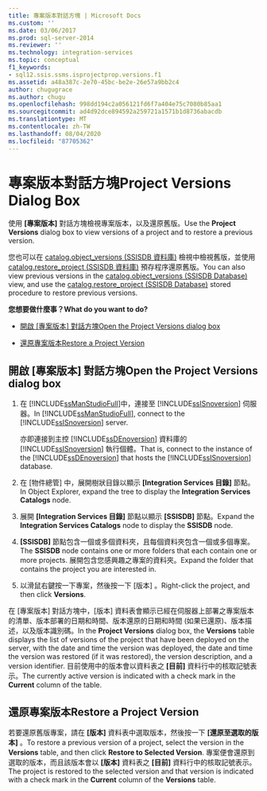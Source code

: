 ```yaml
---
title: 專案版本對話方塊 | Microsoft Docs
ms.custom: ''
ms.date: 03/06/2017
ms.prod: sql-server-2014
ms.reviewer: ''
ms.technology: integration-services
ms.topic: conceptual
f1_keywords:
- sql12.ssis.ssms.isprojectprop.versions.f1
ms.assetid: a48a387c-2e70-45bc-be2e-26e57a9bb2c4
author: chugugrace
ms.author: chugu
ms.openlocfilehash: 998dd194c2a056121fd6f7a404e75c7080b85aa1
ms.sourcegitcommit: ad4d92dce894592a259721a1571b1d8736abacdb
ms.translationtype: MT
ms.contentlocale: zh-TW
ms.lasthandoff: 08/04/2020
ms.locfileid: "87705362"
---
```

# <a name="project-versions-dialog-box"></a><span data-ttu-id="2a54d-102">專案版本對話方塊</span><span class="sxs-lookup"><span data-stu-id="2a54d-102">Project Versions Dialog Box</span></span>
  <span data-ttu-id="2a54d-103">使用 **[專案版本]** 對話方塊檢視專案版本，以及還原舊版。</span><span class="sxs-lookup"><span data-stu-id="2a54d-103">Use the **Project Versions** dialog box to view versions of a project and to restore a previous version.</span></span>  
  
 <span data-ttu-id="2a54d-104">您也可以在 [catalog.object_versions &#40;SSISDB 資料庫&#41;](/sql/integration-services/system-views/catalog-object-versions-ssisdb-database) 檢視中檢視舊版，並使用 [catalog.restore_project &#40;SSISDB 資料庫&#41;](/sql/integration-services/system-stored-procedures/catalog-restore-project-ssisdb-database) 預存程序還原舊版。</span><span class="sxs-lookup"><span data-stu-id="2a54d-104">You can also view previous versions in the [catalog.object_versions &#40;SSISDB Database&#41;](/sql/integration-services/system-views/catalog-object-versions-ssisdb-database) view, and use the [catalog.restore_project &#40;SSISDB Database&#41;](/sql/integration-services/system-stored-procedures/catalog-restore-project-ssisdb-database) stored procedure to restore previous versions.</span></span>  
  
 <span data-ttu-id="2a54d-105">**您想要做什麼事？**</span><span class="sxs-lookup"><span data-stu-id="2a54d-105">**What do you want to do?**</span></span>  
  
-   <span data-ttu-id="2a54d-106">[開啟 [專案版本] 對話方塊](#open_dialog)</span><span class="sxs-lookup"><span data-stu-id="2a54d-106">[Open the Project Versions dialog box](#open_dialog)</span></span>  
  
-   [<span data-ttu-id="2a54d-107">還原專案版本</span><span class="sxs-lookup"><span data-stu-id="2a54d-107">Restore a Project Version</span></span>](#restore)  
  
##  <a name="open-the-project-versions-dialog-box"></a><a name="open_dialog"></a> <span data-ttu-id="2a54d-108">開啟 [專案版本] 對話方塊</span><span class="sxs-lookup"><span data-stu-id="2a54d-108">Open the Project Versions dialog box</span></span>  
  
1.  <span data-ttu-id="2a54d-109">在 [!INCLUDE[ssManStudioFull](../../includes/ssmanstudiofull-md.md)]中，連接至 [!INCLUDE[ssISnoversion](../../../includes/ssisnoversion-md.md)] 伺服器。</span><span class="sxs-lookup"><span data-stu-id="2a54d-109">In [!INCLUDE[ssManStudioFull](../../includes/ssmanstudiofull-md.md)], connect to the [!INCLUDE[ssISnoversion](../../../includes/ssisnoversion-md.md)] server.</span></span>  
  
     <span data-ttu-id="2a54d-110">亦即連接到主控 [!INCLUDE[ssDEnoversion](../../includes/ssdenoversion-md.md)] 資料庫的 [!INCLUDE[ssISnoversion](../../../includes/ssisnoversion-md.md)] 執行個體。</span><span class="sxs-lookup"><span data-stu-id="2a54d-110">That is, connect to the instance of the [!INCLUDE[ssDEnoversion](../../includes/ssdenoversion-md.md)] that hosts the [!INCLUDE[ssISnoversion](../../../includes/ssisnoversion-md.md)] database.</span></span>  
  
2.  <span data-ttu-id="2a54d-111">在 [物件總管] 中，展開樹狀目錄以顯示 **[Integration Services 目錄]** 節點。</span><span class="sxs-lookup"><span data-stu-id="2a54d-111">In Object Explorer, expand the tree to display the **Integration Services Catalogs** node.</span></span>  
  
3.  <span data-ttu-id="2a54d-112">展開 **[Integration Services 目錄]** 節點以顯示 **[SSISDB]** 節點。</span><span class="sxs-lookup"><span data-stu-id="2a54d-112">Expand the **Integration Services Catalogs** node to display the **SSISDB** node.</span></span>  
  
4.  <span data-ttu-id="2a54d-113">**[SSISDB]** 節點包含一個或多個資料夾，且每個資料夾包含一個或多個專案。</span><span class="sxs-lookup"><span data-stu-id="2a54d-113">The **SSISDB** node contains one or more folders that each contain one or more projects.</span></span> <span data-ttu-id="2a54d-114">展開包含您感興趣之專案的資料夾。</span><span class="sxs-lookup"><span data-stu-id="2a54d-114">Expand the folder that contains the project you are interested in.</span></span>  
  
5.  <span data-ttu-id="2a54d-115">以滑鼠右鍵按一下專案，然後按一下 [版本]  。</span><span class="sxs-lookup"><span data-stu-id="2a54d-115">Right-click the project, and then click **Versions**.</span></span>  
  
 <span data-ttu-id="2a54d-116">在 [專案版本]  對話方塊中，[版本]  資料表會顯示已經在伺服器上部署之專案版本的清單、版本部署的日期和時間、版本還原的日期和時間 (如果已還原)、版本描述，以及版本識別碼。</span><span class="sxs-lookup"><span data-stu-id="2a54d-116">In the **Project Versions** dialog box, the **Versions** table displays the list of versions of the project that have been deployed on the server, with the date and time the version was deployed, the date and time the version was restored (if it was restored), the version description, and a version identifier.</span></span> <span data-ttu-id="2a54d-117">目前使用中的版本會以資料表之 **[目前]** 資料行中的核取記號表示。</span><span class="sxs-lookup"><span data-stu-id="2a54d-117">The currently active version is indicated with a check mark in the **Current** column of the table.</span></span>  
  
##  <a name="restore-a-project-version"></a><a name="restore"></a> <span data-ttu-id="2a54d-118">還原專案版本</span><span class="sxs-lookup"><span data-stu-id="2a54d-118">Restore a Project Version</span></span>  
 <span data-ttu-id="2a54d-119">若要還原舊版專案，請在 **[版本]** 資料表中選取版本，然後按一下 **[還原至選取的版本]** 。</span><span class="sxs-lookup"><span data-stu-id="2a54d-119">To restore a previous version of a project, select the version in the **Versions** table, and then click **Restore to Selected Version**.</span></span> <span data-ttu-id="2a54d-120">專案便會還原到選取的版本，而且該版本會以 **[版本]** 資料表之 **[目前]** 資料行中的核取記號表示。</span><span class="sxs-lookup"><span data-stu-id="2a54d-120">The project is restored to the selected version and that version is indicated with a check mark in the **Current** column of the **Versions** table.</span></span>  
  
  
